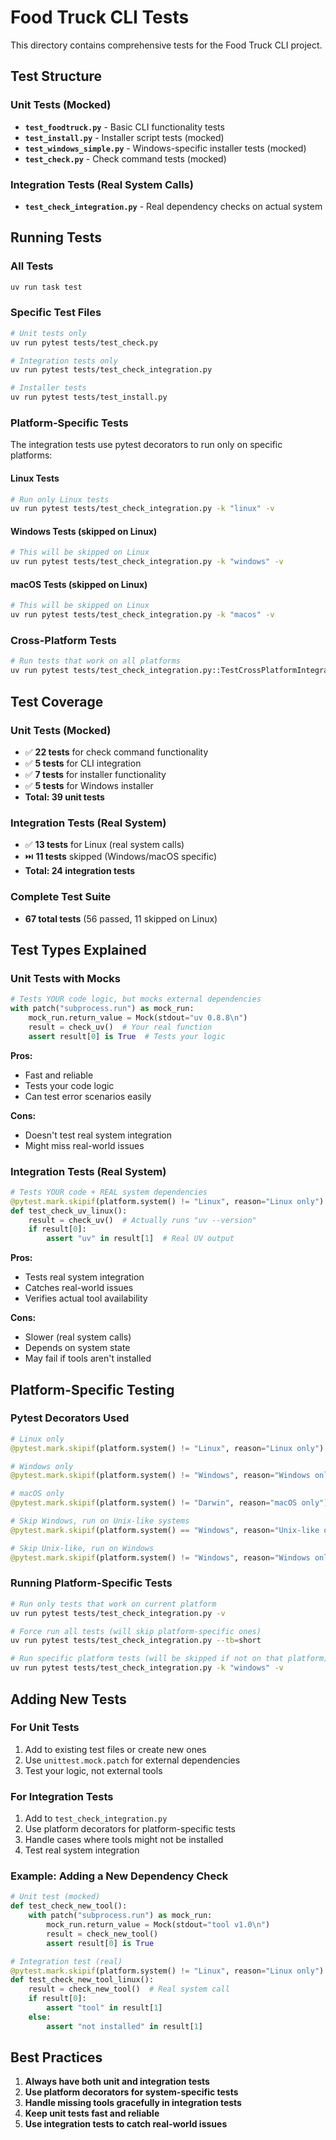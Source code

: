 # Food Truck CLI Tests

This directory contains comprehensive tests for the Food Truck CLI project.

## Test Structure

### Unit Tests (Mocked)
- **`test_foodtruck.py`** - Basic CLI functionality tests
- **`test_install.py`** - Installer script tests (mocked)
- **`test_windows_simple.py`** - Windows-specific installer tests (mocked)
- **`test_check.py`** - Check command tests (mocked)

### Integration Tests (Real System Calls)
- **`test_check_integration.py`** - Real dependency checks on actual system

## Running Tests

### All Tests
```bash
uv run task test
```

### Specific Test Files
```bash
# Unit tests only
uv run pytest tests/test_check.py

# Integration tests only
uv run pytest tests/test_check_integration.py

# Installer tests
uv run pytest tests/test_install.py
```

### Platform-Specific Tests

The integration tests use pytest decorators to run only on specific platforms:

#### Linux Tests
```bash
# Run only Linux tests
uv run pytest tests/test_check_integration.py -k "linux" -v
```

#### Windows Tests (skipped on Linux)
```bash
# This will be skipped on Linux
uv run pytest tests/test_check_integration.py -k "windows" -v
```

#### macOS Tests (skipped on Linux)
```bash
# This will be skipped on Linux
uv run pytest tests/test_check_integration.py -k "macos" -v
```

### Cross-Platform Tests
```bash
# Run tests that work on all platforms
uv run pytest tests/test_check_integration.py::TestCrossPlatformIntegration -v
```

## Test Coverage

### Unit Tests (Mocked)
- ✅ **22 tests** for check command functionality
- ✅ **5 tests** for CLI integration
- ✅ **7 tests** for installer functionality
- ✅ **5 tests** for Windows installer
- **Total: 39 unit tests**

### Integration Tests (Real System)
- ✅ **13 tests** for Linux (real system calls)
- ⏭️ **11 tests** skipped (Windows/macOS specific)
- **Total: 24 integration tests**

### Complete Test Suite
- **67 total tests** (56 passed, 11 skipped on Linux)

## Test Types Explained

### Unit Tests with Mocks
```python
# Tests YOUR code logic, but mocks external dependencies
with patch("subprocess.run") as mock_run:
    mock_run.return_value = Mock(stdout="uv 0.8.8\n")
    result = check_uv()  # Your real function
    assert result[0] is True  # Tests your logic
```

**Pros:**
- Fast and reliable
- Tests your code logic
- Can test error scenarios easily

**Cons:**
- Doesn't test real system integration
- Might miss real-world issues

### Integration Tests (Real System)
```python
# Tests YOUR code + REAL system dependencies
@pytest.mark.skipif(platform.system() != "Linux", reason="Linux only")
def test_check_uv_linux():
    result = check_uv()  # Actually runs "uv --version"
    if result[0]:
        assert "uv" in result[1]  # Real UV output
```

**Pros:**
- Tests real system integration
- Catches real-world issues
- Verifies actual tool availability

**Cons:**
- Slower (real system calls)
- Depends on system state
- May fail if tools aren't installed

## Platform-Specific Testing

### Pytest Decorators Used

```python
# Linux only
@pytest.mark.skipif(platform.system() != "Linux", reason="Linux only")

# Windows only  
@pytest.mark.skipif(platform.system() != "Windows", reason="Windows only")

# macOS only
@pytest.mark.skipif(platform.system() != "Darwin", reason="macOS only")

# Skip Windows, run on Unix-like systems
@pytest.mark.skipif(platform.system() == "Windows", reason="Unix-like only")

# Skip Unix-like, run on Windows
@pytest.mark.skipif(platform.system() != "Windows", reason="Windows only")
```

### Running Platform-Specific Tests

```bash
# Run only tests that work on current platform
uv run pytest tests/test_check_integration.py -v

# Force run all tests (will skip platform-specific ones)
uv run pytest tests/test_check_integration.py --tb=short

# Run specific platform tests (will be skipped if not on that platform)
uv run pytest tests/test_check_integration.py -k "windows" -v
```

## Adding New Tests

### For Unit Tests
1. Add to existing test files or create new ones
2. Use `unittest.mock.patch` for external dependencies
3. Test your logic, not external tools

### For Integration Tests
1. Add to `test_check_integration.py`
2. Use platform decorators for platform-specific tests
3. Handle cases where tools might not be installed
4. Test real system integration

### Example: Adding a New Dependency Check

```python
# Unit test (mocked)
def test_check_new_tool():
    with patch("subprocess.run") as mock_run:
        mock_run.return_value = Mock(stdout="tool v1.0\n")
        result = check_new_tool()
        assert result[0] is True

# Integration test (real)
@pytest.mark.skipif(platform.system() != "Linux", reason="Linux only")
def test_check_new_tool_linux():
    result = check_new_tool()  # Real system call
    if result[0]:
        assert "tool" in result[1]
    else:
        assert "not installed" in result[1]
```

## Best Practices

1. **Always have both unit and integration tests**
2. **Use platform decorators for system-specific tests**
3. **Handle missing tools gracefully in integration tests**
4. **Keep unit tests fast and reliable**
5. **Use integration tests to catch real-world issues**
